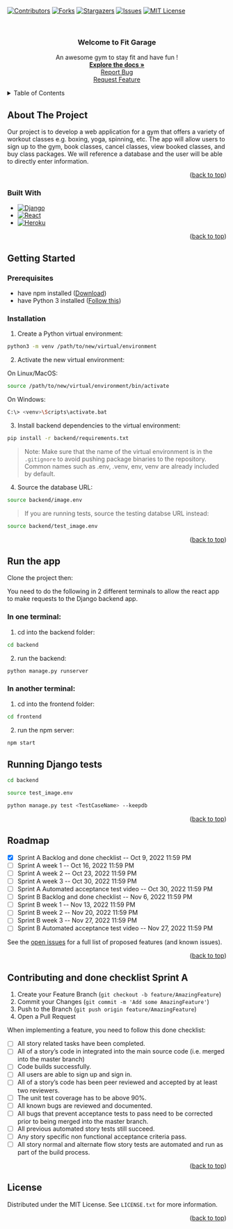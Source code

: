 <!-- Improved compatibility of back to top link: See: https://github.com/othneildrew/Best-README-Template/pull/73 -->
<a name="readme-top"></a>
<!--
*** Thanks for checking out the Best-README-Template. If you have a suggestion
*** that would make this better, please fork the repo and create a pull request
*** or simply open an issue with the tag "enhancement".
*** Don't forget to give the project a star!
*** Thanks again! Now go create something AMAZING! :D
-->
 


<!-- PROJECT SHIELDS -->
<!--
*** I'm using markdown "reference style" links for readability.
*** Reference links are enclosed in brackets [ ] instead of parentheses ( ).
*** See the bottom of this document for the declaration of the reference variables
*** for contributors-url, forks-url, etc. This is an optional, concise syntax you may use.
*** https://www.markdownguide.org/basic-syntax/#reference-style-links
-->
[![Contributors][contributors-shield]][contributors-url]
[![Forks][forks-shield]][forks-url]
[![Stargazers][stars-shield]][stars-url]
[![Issues][issues-shield]][issues-url]
[![MIT License][license-shield]][license-url]



<!-- PROJECT LOGO -->
<br />
<div align="center">
  <a href="https://github.com/artus15/ECSE428-FitGarage">
<!--     <img src="images/logo.png" alt="Logo" width="80" height="80"> -->
  </a>

  <h3 align="center">Welcome to Fit Garage</h3>

  <p align="center">
    An awesome gym to stay fit and have fun !
    <br />
    <a href="https://github.com/artus15/ECSE428-FitGarage/wiki"><strong>Explore the docs »</strong></a>
    <br />
    <a href="https://github.com/artus15/ECSE428-FitGarage/issues">Report Bug</a>
    <br />
    <a href="https://github.com/artus15/ECSE428-FitGarage/issues">Request Feature</a>
  </p>
</div>



<!-- TABLE OF CONTENTS -->
<details>
  <summary>Table of Contents</summary>
  <ol>
    <li>
      <a href="#about-the-project">About The Project</a>
      <ul>
        <li><a href="#built-with">Built With</a></li>
      </ul>
    </li>
    <li>
      <a href="#getting-started">Getting Started</a>
      <ul>
        <li><a href="#prerequisites">Prerequisites</a></li>
        <li><a href="#installation">Installation</a></li>
      </ul>
    </li>
    <li><a href="#roadmap">Roadmap</a></li>
    <li><a href="#contributing">Contributing</a></li>
    <li><a href="#license">License</a></li>
  </ol>
</details>



<!-- ABOUT THE PROJECT -->
## About The Project

<!-- [![Product Name Screen Shot][product-screenshot]](https://example.com) -->


Our project is to develop a web application for a gym that offers a variety of workout
classes e.g. boxing, yoga, spinning, etc. The app will allow users to sign up to the
gym, book classes, cancel classes, view booked classes, and buy class packages.
We will reference a database and the user will be able to directly enter information.

<p align="right">(<a href="#readme-top">back to top</a>)</p>



### Built With


* [![Django][DjangoB]][Django]
* [![React][React.js]][React-url]
* [![Heroku][HerokuB]][Heroku]

<p align="right">(<a href="#readme-top">back to top</a>)</p>



<!-- GETTING STARTED -->
## Getting Started


### Prerequisites

  - have npm installed ([Download](https://nodejs.org/en/download/))
  - have Python 3 installed ([Follow this](https://www.python.org/downloads/))
 
### Installation

1. Create a Python virtual environment:
  ```sh
  python3 -m venv /path/to/new/virtual/environment
  ```
2. Activate the new virtual environment:

  On Linux/MacOS:
  ```sh
  source /path/to/new/virtual/environment/bin/activate
  ``` 
  On Windows:
  ```sh
  C:\> <venv>\Scripts\activate.bat
  ```
3. Install backend dependencies to the virtual environment:
  ```sh
  pip install -r backend/requirements.txt 
  ```
  > Note: Make sure that the name of the virtual environment is in the ```.gitignore``` to avoid pushing package binaries to the repository. Common names such as .env, .venv, env, venv are already included by default.
4. Source the database URL:
 ```sh
 source backend/image.env 
 ```
 > If you are running tests, source the testing databse URL instead:
 ```sh
 source backend/test_image.env
 ```
<p align="right">(<a href="#readme-top">back to top</a>)</p>



<!-- USAGE EXAMPLES -->
## Run the app

Clone the project then:

You need to do the following in 2 different terminals to allow the react app to make requests to the Django backend app.

### In one terminal:

  1. cd into the backend folder:
  ```sh
  cd backend 
  ```
  2. run the backend:
  ```sh
  python manage.py runserver
  ```
  
### In another terminal:

  1. cd into the frontend folder:
  ```sh
  cd frontend 
  ```
  2. run the npm server:
  ```sh
  npm start
  ```

## Running Django tests

 ```sh
 cd backend
 ```

 ```sh
 source test_image.env
 ```

 ```sh
 python manage.py test <TestCaseName> --keepdb
 ```

<p align="right">(<a href="#readme-top">back to top</a>)</p>



<!-- ROADMAP -->
## Roadmap

- [x] Sprint A Backlog and done checklist -- Oct 9, 2022 11:59 PM
- [ ] Sprint A week 1 -- Oct 16, 2022 11:59 PM
- [ ] Sprint A week 2 -- Oct 23, 2022 11:59 PM
- [ ] Sprint A week 3 -- Oct 30, 2022 11:59 PM
- [ ] Sprint A Automated acceptance test video -- Oct 30, 2022 11:59 PM
- [ ] Sprint B Backlog and done checklist -- Nov 6, 2022 11:59 PM
- [ ] Sprint B week 1 -- Nov 13, 2022 11:59 PM
- [ ] Sprint B week 2 -- Nov 20, 2022 11:59 PM
- [ ] Sprint B week 3 -- Nov 27, 2022 11:59 PM
- [ ] Sprint B Automated acceptance test video -- Nov 27, 2022 11:59 PM

See the [open issues](https://github.com/othneildrew/Best-README-Template/issues) for a full list of proposed features (and known issues).

<p align="right">(<a href="#readme-top">back to top</a>)</p>



<!-- CONTRIBUTING -->
## Contributing and done checklist Sprint A

1. Create your Feature Branch (`git checkout -b feature/AmazingFeature`)
2. Commit your Changes (`git commit -m 'Add some AmazingFeature'`)
3. Push to the Branch (`git push origin feature/AmazingFeature`)
4. Open a Pull Request

When implementing a feature, you need to follow this done checklist:

- [ ]	All story related tasks have been completed.
- [ ]	All of a story’s code in integrated into the main source code (i.e. merged into the
master branch)
- [ ]	Code builds successfully.
- [ ]	All users are able to sign up and sign in.
- [ ]	All of a story’s code has been peer reviewed and accepted by at least two reviewers.
- [ ]	The unit test coverage has to be above 90%.
- [ ]	All known bugs are reviewed and documented.
- [ ]	All bugs that prevent acceptance tests to pass need to be corrected prior to being merged into the master branch.
- [ ]	All previous automated story tests still succeed.
- [ ]	Any story specific non functional acceptance criteria pass.
- [ ]	All story normal and alternate flow story tests are automated and run as part of the
build process.

<p align="right">(<a href="#readme-top">back to top</a>)</p>



<!-- LICENSE -->
## License

Distributed under the MIT License. See `LICENSE.txt` for more information.

<p align="right">(<a href="#readme-top">back to top</a>)</p>





<!-- MARKDOWN LINKS & IMAGES -->
<!-- https://www.markdownguide.org/basic-syntax/#reference-style-links -->
[contributors-shield]: https://img.shields.io/github/contributors/artus15/ECSE428-FitGarage.svg?style=for-the-badge
[contributors-url]: https://github.com/artus15/ECSE428-FitGarage/graphs/contributors
[forks-shield]: https://img.shields.io/github/forks/artus15/ECSE428-FitGarage.svg?style=for-the-badge
[forks-url]: https://github.com/artus15/ECSE428-FitGarage/network/members
[stars-shield]: https://img.shields.io/github/stars/artus15/ECSE428-FitGarage.svg?style=for-the-badge
[stars-url]: https://github.com/artus15/ECSE428-FitGarage/stargazers
[issues-shield]: https://img.shields.io/github/issues/artus15/ECSE428-FitGarage.svg?style=for-the-badge
[issues-url]: https://github.com/artus15/ECSE428-FitGarage/issues
[license-shield]: https://img.shields.io/github/license/artus15/ECSE428-FitGarage.svg?style=for-the-badge
[license-url]: https://github.com/artus15/ECSE428-FitGarage/blob/master/LICENSE.txt
[linkedin-shield]: https://img.shields.io/badge/-LinkedIn-black.svg?style=for-the-badge&logo=linkedin&colorB=555
[linkedin-url]: https://linkedin.com/in/othneildrew
[product-screenshot]: images/screenshot.png
[DjangoB]: https://img.shields.io/badge/Django-000000?style=for-the-badge&logo=django&logoColor=white
[Django]: https://www.djangoproject.com/
[React.js]: https://img.shields.io/badge/React-20232A?style=for-the-badge&logo=react&logoColor=61DAFB
[React-url]: https://reactjs.org/
[HerokuB]: https://img.shields.io/badge/Heroku-8A2BE2?style=for-the-badge&logo=heroku&logoColor=61DAFB
[Heroku]: https://www.heroku.com/
